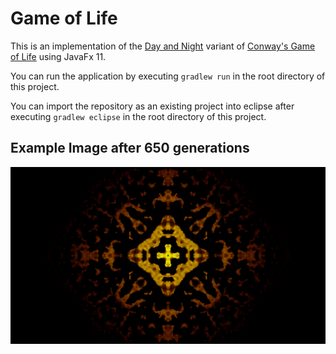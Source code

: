 # Game of Life

This is an implementation of the [Day and Night](https://en.wikipedia.org/wiki/Day_and_Night_(cellular_automaton)) variant of [Conway's Game of Life](https://en.wikipedia.org/wiki/Conway%27s_Game_of_Life) using JavaFx 11.

You can run the application by executing `gradlew run` in the root directory of this project.

You can import the repository as an existing project into eclipse after executing `gradlew eclipse` in the root directory of this project.

## Example Image after 650 generations
![Image after 650 generations](docs/g3r1.png)
